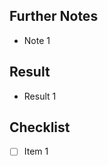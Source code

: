<!-- Optional: Add more introductory words. -->

## Further Notes
<!-- Optional: Add more contextual information. -->

- Note 1

## Result
<!-- Add screenshots or other visuals to describe what has changed. -->

- Result 1

## Checklist

- [ ] Item 1 
